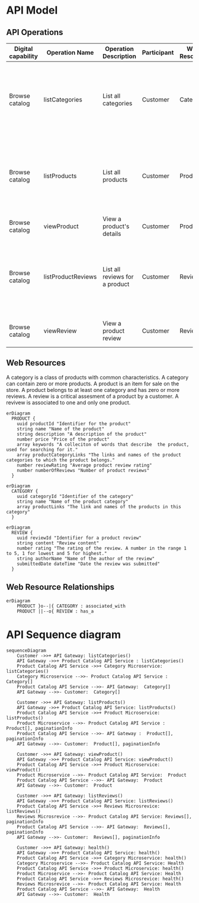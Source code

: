 
# API Model

## API Operations

| Digital capability  | Operation Name | Operation Description     | Participant | Web Resource | Request                                                                 | Response                   | HTTP Method | Resource Path         | Response Code |
| ------------------- | -------------- | ------------------------- | ----------- | ------------ | ----------------------------------------------------------------------- | -------------------------- | ----------- | --------------------- | ------------- |
| Browse catalog | listCategories | List all categories      | Customer    | Category     | Filter by field, sort by field, order direction, page size, page cursor  | Category[], PaginationInfo | GET         | /categories           | 200            |
| Browse catalog | listProducts   | List all products        | Customer    | Product      | Filter by field, sort by field, order direction, page size, page cursor  | Product[], PaginationInfo  | GET         | /products             | 200            |
| Browse catalog | viewProduct    | View a product's details | Customer    | Product      | Product ID                                                               | Product                    | GET         | /products/{productId} | 200            |
| Browse catalog | listProductReviews| List all reviews for a product| Customer| Review   | Filter by field, sort by field, order direction, page size, page cursor  | Reviews[], PaginationInfo  | GET         | /products/{productId}/reviews | 200    |
| Browse catalog | viewReview    | View a product review     | Customer    | Review       | Product ID, Review ID                                                    | Reviews[], PaginationInfo  | GET         | /products/{productId}/reviews/{reviewId} | 200    |

## Web Resources

A category is a class of products with common characteristics. A category can contain zero or more products.
A product is an item for sale on the store. A product belongs to at least one category and has zero or more reviews.
A review is a critical assesment of a product by a customer. A revivew is associated to one and only one product.

```mermaid
erDiagram
  PRODUCT {
    uuid productId "Identifier for the product"
    string name "Name of the product"
    string description "A description of the product"
    number price "Price of the product"
    array keywords "A colleciton of words that describe  the product, used for searching for it."
    array productCategoryLinks "The links and names of the product categories to which the product belongs."
    number reviewRating "Average product review rating"
    number numberOfReviews "Number of product reviews"
  }
```

```mermaid
erDiagram
  CATEGORY {
    uuid categoryId "Identifier of the category"
    string name "Name of the product category"
    array productLinks "The link and names of the products in this category"
  }
```

```mermaid
erDiagram
  REVIEW {
    uuid reviewId "Identifier for a product review"
    string content "Review content"
    number rating "The rating of the review. A number in the range 1 to 5, 1 for lowest and 5 for highest."
    string authorName "Name of the author of the review"
    submittedDate dateTime "Date the review was submitted"
  }
```

## Web Resource Relationships

```mermaid
erDiagram
    PRODUCT }o--|{ CATEGORY : associated_with
    PRODUCT ||--o{ REVIEW : has_a
```

# API Sequence diagram

```mermaid
sequenceDiagram
    Customer ->>+ API Gateway: listCategories()
    API Gateway ->>+ Product Catalog API Service : listCategories()
    Product Catalog API Service ->>+ Category Microservice: listCategories()
    Category Microservice -->>- Product Catalog API Service :  Category[]
    Product Catalog API Service -->>- API Gateway:  Category[]
    API Gateway -->>- Customer:  Category[]

    Customer ->>+ API Gateway: listProducts()
    API Gateway ->>+ Product Catalog API Service: listProducts()
    Product Catalog API Service ->>+ Product Microservice: listProducts()
    Product Microservice -->>- Product Catalog API Service :  Product[], paginationInfo
    Product Catalog API Service -->>- API Gateway :  Product[], paginationInfo
    API Gateway -->>- Customer:  Product[], paginationInfo

    Customer ->>+ API Gateway: viewProduct()
    API Gateway ->>+ Product Catalog API Service: viewProduct()
    Product Catalog API Service ->>+ Product Microservice: viewProduct()
    Product Microservice -->>- Product Catalog API Service:  Product
    Product Catalog API Service -->>- API Gateway:  Product
    API Gateway -->>- Customer:  Product

    Customer ->>+ API Gateway: listReviews()
    API Gateway ->>+ Product Catalog API Service: listReviews()
    Product Catalog API Service ->>+ Reviews Microsrevice: listReviews()
    Reviews Microsrevice -->>- Product Catalog API Service: Reviews[], paginationInfo
    Product Catalog API Service -->>- API Gateway:  Reviews[], paginationInfo
    API Gateway -->>- Customer:  Reviews[], paginationInfo

    Customer ->>+ API Gateway: health()
    API Gateway ->>+ Product Catalog API Service: health()
    Product Catalog API Service ->>+ Category Microservice: health()
    Category Microservice -->>- Product Catalog API Service: Health
    Product Catalog API Service ->>+ Product Microservice: health()
    Product Microservice -->>- Product Catalog API Service: Health
    Product Catalog API Service ->>+ Reviews Microsrevice: health()
    Reviews Microsrevice -->>- Product Catalog API Service: Health
    Product Catalog API Service -->>- API Gateway:  Health
    API Gateway -->>- Customer:  Health
```
